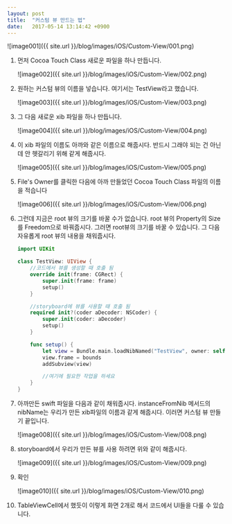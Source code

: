 ```yaml
---
layout: post
title:  "커스텀 뷰 만드는 법"
date:   2017-05-14 13:14:42 +0900
---
```


![image001]({{ site.url }}/blog/images/iOS/Custom-View/001.png)

1. 먼저 Cocoa Touch Class 새로운 파일을 하나 만듭니다.

    ![image002]({{ site.url }}/blog/images/iOS/Custom-View/002.png)

1. 원하는 커스텀 뷰의 이름을 넣습니다. 여기서는 TestView라고 했습니다.

    ![image003]({{ site.url }}/blog/images/iOS/Custom-View/003.png)

1. 그 다음 새로운 xib 파일을 하나 만듭니다.

    ![image004]({{ site.url }}/blog/images/iOS/Custom-View/004.png)

1. 이 xib 파일의 이름도 아까와 같은 이름으로 해줍시다. 반드시 그래야 되는 건 아닌데 안 헷갈리기 위해 같게 해줍시다.

    ![image005]({{ site.url }}/blog/images/iOS/Custom-View/005.png)

1. File's Owner를 클릭한 다음에 아까 만들었던 Cocoa Touch Class 파일의 이름을 적습니다

    ![image006]({{ site.url }}/blog/images/iOS/Custom-View/006.png)

1. 그런데 지금은 root 뷰의 크기를 바꿀 수가 없습니다. root 뷰의 Property의 Size를 Freedom으로 바꿔줍시다. 그러면 root뷰의 크기를 바꿀 수 있습니다. 그 다음 자유롭게 root 뷰의 내용을 채워줍시다.

    ```swift
    import UIKit

    class TestView: UIView {
        //코드에서 뷰를 생성할 때 호출 됨
        override init(frame: CGRect) {
            super.init(frame: frame)
            setup()
        }

        //storyboard에 뷰를 사용할 때 호출 됨
        required init?(coder aDecoder: NSCoder) {
            super.init(coder: aDecoder)
            setup()
        }

        func setup() {
            let view = Bundle.main.loadNibNamed("TestView", owner: self, options: nil)?.first as! UIView
            view.frame = bounds
            addSubview(view)

            //여기에 필요한 작업을 하세요
        }
    }
    ```

1. 아까만든 swift 파일을 다음과 같이 채워줍시다. instanceFromNib 메서드의 nibName는 우리가 만든 xib파일의 이름과 같게 해줍시다. 이러면 커스텀 뷰 만들기 끝입니다.

    ![image008]({{ site.url }}/blog/images/iOS/Custom-View/008.png)

1. storyboard에서 우리가 만든 뷰를 사용 하려면 위와 같이 해줍시다.

    ![image009]({{ site.url }}/blog/images/iOS/Custom-View/009.png)

1. 확인

    ![image010]({{ site.url }}/blog/images/iOS/Custom-View/010.png)

1. TableViewCell에서 했듯이 이렇게 화면 2개로 해서 코드에서 UI들을 다룰 수 있습니다.
